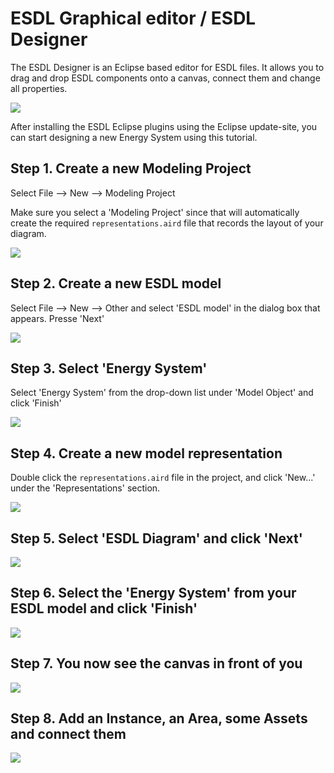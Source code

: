 # ESDL Graphical editor / ESDL Designer

The ESDL Designer is an Eclipse based editor for ESDL files. It allows you to drag and drop ESDL components onto a canvas, connect them and change all properties.

![](../../Images/GraphicalDesigner.png)

After installing the ESDL Eclipse plugins using the Eclipse update-site, you can start designing a new Energy System using this tutorial.

## Step 1. Create a new Modeling Project

Select File --&gt; New --&gt; Modeling Project

Make sure you select a 'Modeling Project' since that will automatically create the required `representations.aird` file that records the layout of your diagram.

![](../../.gitbook/assets/newmodelingproject.png)

## Step 2. Create a new ESDL model

Select File --&gt; New --&gt; Other and select 'ESDL model' in the dialog box that appears. Presse 'Next'

![](../../.gitbook/assets/newmodel.png)

## Step 3. Select 'Energy System'

Select 'Energy System' from the drop-down list under 'Model Object' and click 'Finish'

![](../../.gitbook/assets/selectobject.png)

## Step 4. Create a new model representation

Double click the `representations.aird` file in the project, and click 'New...' under the 'Representations' section.

![](../../.gitbook/assets/doubleclickrepresentationsaird.png)

## Step 5. Select 'ESDL Diagram' and click 'Next'

![](../../.gitbook/assets/newrepresentation.png)

## Step 6. Select the 'Energy System' from your ESDL model and click 'Finish'

![](../../.gitbook/assets/newesdldiagram.png)

## Step 7. You now see the canvas in front of you

![](../../.gitbook/assets/esdldiagramcanvas.png)

## Step 8. Add an Instance, an Area, some Assets and connect them

![](../../.gitbook/assets/firstesdldiagram.png)

